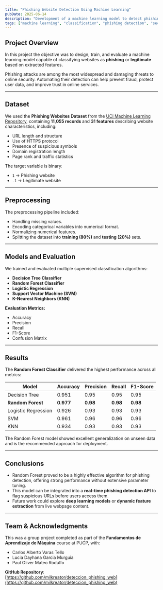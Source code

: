 ```yaml
---
title: "Phishing Website Detection Using Machine Learning"
pubDate: 2025-06-14
description: "Development of a machine learning model to detect phishing websites using supervised classification techniques."
tags: ["machine learning", "classification", "phishing detection", "security"]
---
```


## Project Overview

In this project the objective was to design, train, and evaluate a machine learning model capable of classifying websites as **phishing** or **legitimate** based on extracted features.

Phishing attacks are among the most widespread and damaging threats to online security. Automating their detection can help prevent fraud, protect user data, and improve trust in online services.

---

## Dataset

We used the **Phishing Websites Dataset** from the [UCI Machine Learning Repository](https://archive.ics.uci.edu/dataset/327/phishing+websites), containing **11,055 records** and **31 features** describing website characteristics, including:

- URL length and structure
- Use of HTTPS protocol
- Presence of suspicious symbols
- Domain registration length
- Page rank and traffic statistics

The target variable is binary:
- `1` → Phishing website  
- `-1` → Legitimate website  

---

## Preprocessing

The preprocessing pipeline included:

- Handling missing values.
- Encoding categorical variables into numerical format.
- Normalizing numerical features.
- Splitting the dataset into **training (80%)** and **testing (20%)** sets.

---

## Models and Evaluation

We trained and evaluated multiple supervised classification algorithms:

- **Decision Tree Classifier**
- **Random Forest Classifier**
- **Logistic Regression**
- **Support Vector Machine (SVM)**
- **K-Nearest Neighbors (KNN)**

**Evaluation Metrics:**
- Accuracy
- Precision
- Recall
- F1-Score
- Confusion Matrix

---

## Results

The **Random Forest Classifier** delivered the highest performance across all metrics:

| Model                  | Accuracy | Precision | Recall | F1-Score |
|------------------------|----------|-----------|--------|----------|
| Decision Tree          | 0.951    | 0.95      | 0.95   | 0.95     |
| **Random Forest**      | **0.977**| **0.98**  | **0.98**| **0.98** |
| Logistic Regression    | 0.926    | 0.93      | 0.93   | 0.93     |
| SVM                    | 0.961    | 0.96      | 0.96   | 0.96     |
| KNN                    | 0.934    | 0.93      | 0.93   | 0.93     |

The Random Forest model showed excellent generalization on unseen data and is the recommended approach for deployment.

---

## Conclusions

- Random Forest proved to be a highly effective algorithm for phishing detection, offering strong performance without extensive parameter tuning.
- This model can be integrated into a **real-time phishing detection API** to flag suspicious URLs before users access them.
- Future work could explore **deep learning models** or **dynamic feature extraction** from live webpage content.

---

## Team & Acknowledgments

This was a group project completed as part of the **Fundamentos de Aprendizaje de Máquina** course at PUCP, with:

- Carlos Alberto Varas Tello  
- Lucia Dayhana Garcia Murguia  
- Paul Oliver Mateo Rodulfo  
  

**GitHub Repository:** [https://github.com/milkreator/deteccion_phishing_web](https://github.com/milkreator/deteccion_phishing_web)
